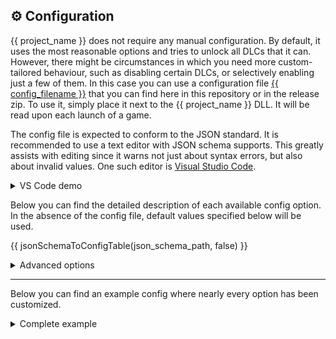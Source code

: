 ## ⚙ Configuration

{{ project_name }} does not require any manual configuration.
By default, it uses the most reasonable options and tries to unlock all DLCs that it can.
However, there might be circumstances in which you need more custom-tailored behaviour, such as disabling certain DLCs, or selectively enabling just a few of them.
In this case you can use a configuration file [{{ config_filename }}](res/{{config_filename}}) that you can find here in this repository or in the release zip.
To use it, simply place it next to the {{ project_name }} DLL.
It will be read upon each launch of a game.

The config file is expected to conform to the JSON standard. It is recommended to use a text editor with JSON schema supports. This greatly assists with editing since it warns not just about syntax errors, but also about invalid values. One such editor is [Visual Studio Code](https://code.visualstudio.com/).
<details><summary>VS Code demo</summary>

This example showcases how VS code highlights an invalid value and displays a list of valid values that are accepted.
![VS Code demo](https://i.ibb.co/0y45qgtQ/schema-config-demo.jpg)
</details>

Below you can find the detailed description of each available config option. In the absence of the config file, default values specified below will be used.

{{ jsonSchemaToConfigTable(json_schema_path, false) }}

<details><summary>Advanced options</summary>

[//]: # (Admonitions don't work inside collapsible spoilers on GitHub :/)

**NOTE**: These options do not affect the unlocker, and should be left unmodified. They serve as utilities for text or GUI editors.

{{ jsonSchemaToConfigTable(json_schema_path, true) }}
</details>

---

Below you can find an example config where nearly every option has been customized.

<details><summary>Complete example</summary>

```json
{{
  jsonSchemaToExample(json_schema_path)
}}
```
</details>

